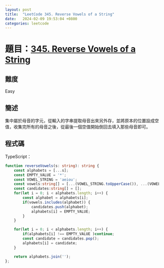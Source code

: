 ```yaml
---
layout: post
title:  "LeetCode 345. Reverse Vowels of a String"
date:   2024-02-09 19:53:04 +0800
categories: leetcode
---
```


# 題目：[345. Reverse Vowels of a String](https://leetcode.com/problems/reverse-vowels-of-a-string)

## 難度
Easy

## 簡述
集中屬於母音的字元，從輸入的字串提取母音出來另外存，並將原本的位置設成空值，收集完所有的母音之後，從最後一個空值開始倒回去填入那些母音即可。

## 程式碼
TypeScript：
```typescript
function reverseVowels(s: string): string {
    const alphabets = [...s];
    const EMPTY_VALUE = '*';
    const VOWEL_STRING = 'aeiou';
    const vowels:string[] = [...(VOWEL_STRING.toUpperCase()), ...(VOWEL_STRING.toLowerCase())];
    const candidates:string[] = [];
    for(let i = 0; i < alphabets.length; i++) {
        const alphabet = alphabets[i];
        if(vowels.includes(alphabet)) {
            candidates.push(alphabet);
            alphabets[i] = EMPTY_VALUE;
        }
    }

    for(let i = 0; i < alphabets.length; i++) {
        if(alphabets[i] !== EMPTY_VALUE )continue;
        const candidate = candidates.pop();
        alphabets[i] = candidate;
    }

    return alphabets.join('');
};
```
